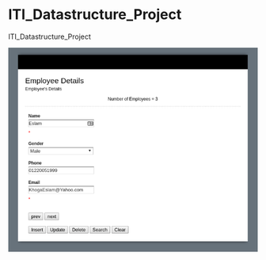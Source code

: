 # ITI_Datastructure_Project
ITI_Datastructure_Project

![alt tag](https://github.com/KhogaEslam/ITI_Datastructure_Project/blob/master/Screenshot.png)
